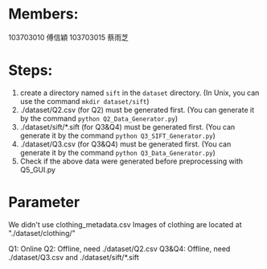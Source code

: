 # Members:
103703010 傅信穎
103703015 蔡雨芝

# Steps:
1.  create a directory named `sift` in the `dataset` directory. (In Unix, you can use the command `mkdir dataset/sift`)
2.  ./dataset/Q2.csv (for Q2) must be generated first. (You can generate it by the command `python Q2_Data_Generator.py`)
3.  ./dataset/sift/*.sift (for Q3&Q4) must be generated first. (You can generate it by the command `python Q3_SIFT_Generator.py`)
4.  ./dataset/Q3.csv (for Q3&Q4) must be generated first. (You can generate it by the command `python Q3_Data_Generator.py`)
5.  Check if the above data were generated before preprocessing with Q5_GUI.py

# Parameter  
We didn't use clothing_metadata.csv
Images of clothing are located at "./dataset/clothing/"

Q1:            Online
Q2:            Offline, need ./dataset/Q2.csv
Q3&Q4:     Offline, need ./dataset/Q3.csv and ./dataset/sift/*.sift


